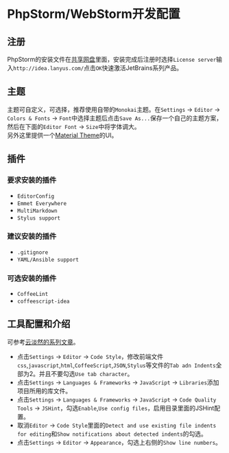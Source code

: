 # PhpStorm/WebStorm开发配置
## 注册
PhpStorm的安装文件在[共享网盘](//192.168.10.250/share/devtools)里面，安装完成后注册时选择`License server`输入`http://idea.lanyus.com/`点击`OK`快速激活JetBrains系列产品。
## 主题
主题可自定义，可选择，推荐使用自带的`Monokai`主题。在`Settings` -> `Editor` -> `Colors & Fonts` -> `Font`中选择主题后点击`Save As...`保存一个自己的主题方案，然后在下面的`Editor Font` -> `Size`中将字体调大。  
另外这里提供一个[Material Theme](https://github.com/ChrisRM/material-theme-jetbrains)的UI。
## 插件
### 要求安装的插件
- `EditorConfig`
- `Emmet Everywhere`
- `MultiMarkdown`
- `Stylus support`
### 建议安装的插件
- `.gitignore`
- `YAML/Ansible support`
### 可选安装的插件
- `CoffeeLint`
- `coffeescript-idea`
## 工具配置和介绍
可参考[云淡然的系列文章](http://frontenddev.org/article/webstorm-portal-1-subject-and-match-colors.html)。
- 点击`Settings` -> `Editor` -> `Code Style`，修改前端文件`css`,`javascript`,`html`,`CoffeeScript`,`JSON`,`Stylus`等文件的`Tab adn Indents`全部为2。并且不要勾选`Use tab character`。
- 点击`Settings` -> `Languages & Frameworks` -> `JavaScript` -> `Libraries`添加项目所用的库文件。
- 点击`Settings` -> `Languages & Frameworks` -> `JavaScript` -> `Code Quality Tools` -> `JSHint`，勾选`Enable`,`Use config files`，启用目录里面的JSHint配置。
- 取消`Editor` -> `Code Style`里面的`Detect and use existing file indents for editing`和`Show notifications about detected indents`的勾选。
- 点击`Settings` -> `Editor` -> `Appearance`，勾选上右侧的`Show line numbers`。